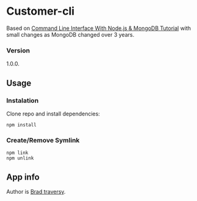 # Customer-cli

Based on [Command Line Interface With Node.js & MongoDB Tutorial](https://www.youtube.com/watch?v=v2GKt39-LPA&t=1776s) with small changes as MongoDB changed over 3 years.

### Version

1.0.0.

## Usage

### Instalation

Clone repo and install dependencies:

```
npm install
```

### Create/Remove Symlink

```
npm link
npm unlink
```

## App info

Author is [Brad traversy](https://www.traversymedia.com/).
